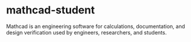 # mathcad-student
Mathcad is an engineering software for calculations, documentation, and design verification used by engineers, researchers, and students.
